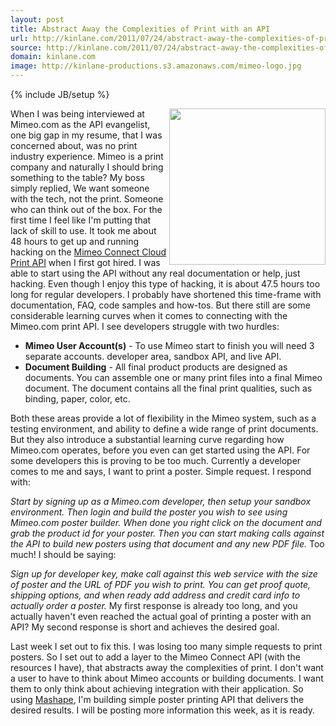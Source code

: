 ```yaml
---
layout: post
title: Abstract Away the Complexities of Print with an API
url: http://kinlane.com/2011/07/24/abstract-away-the-complexities-of-print-with-an-api/
source: http://kinlane.com/2011/07/24/abstract-away-the-complexities-of-print-with-an-api/
domain: kinlane.com
image: http://kinlane-productions.s3.amazonaws.com/mimeo-logo.jpg
---
```

{% include JB/setup %}

<p>
     <a href="http://www.mimeo.com/"><img class="c1" src="http://kinlane-productions.s3.amazonaws.com/mimeo-logo.jpg" alt="" width="250" align="right" /></a>When I was being interviewed at Mimeo.com as the API evangelist, one big gap in my resume, that I was concerned about, was no print industry experience. Mimeo is a print company and naturally I should bring something to the table? My boss simply replied, We want someone with the tech, not the print. Someone who can think out of the box. For the first time I feel like I'm putting that lack of skill to use. It took me about 48 hours to get up and running hacking on the <a href="http://developer.mimeo.com/">Mimeo Connect Cloud Print API</a> when I first got hired. I was able to start using the API without any real documentation or help, just hacking. Even though I enjoy this type of hacking, it is about 47.5 hours too long for regular developers. I probably have shortened this time-frame with documentation, FAQ, code samples and how-tos. But there still are some considerable learning curves when it comes to connecting with the Mimeo.com print API. I see developers struggle with two hurdles:
</p>
<ul class="mainlist">
     <li>
          <strong>Mimeo User Account(s)</strong> - To use Mimeo start to finish you will need 3 separate accounts. developer area, sandbox API, and live API.
     </li>
     <li>
          <strong>Document Building</strong> - All final product products are designed as documents. You can assemble one or many print files into a final Mimeo document. The document contains all the final print qualities, such as binding, paper, color, etc.
     </li>
</ul>
<p>
     Both these areas provide a lot of flexibility in the Mimeo system, such as a testing environment, and ability to define a wide range of print documents. But they also introduce a substantial learning curve regarding how Mimeo.com operates, before you even can get started using the API. For some developers this is proving to be too much. Currently a developer comes to me and says, I want to print a poster. Simple request. I respond with: <img class="c1" src="http://kinlane-productions.s3.amazonaws.com/mimeo/posters-sample.png" alt="" align="right" />
</p>
<p class="c2">
     <em>Start by signing up as a Mimeo.com developer, then setup your sandbox environment. Then login and build the poster you wish to see using Mimeo.com poster builder. When done you right click on the document and grab the product id for your poster. Then you can start making calls against the API to build new posters using that document and any new PDF file.</em> Too much! I should be saying:
</p>
<p class="c2">
     <em>Sign up for developer key, make call against this web service with the size of poster and the URL of PDF you wish to print. You can get proof quote, shipping options, and when ready add address and credit card info to actually order a poster.</em> My first response is already too long, and you actually haven't even reached the actual goal of printing a poster with an API? My second response is short and achieves the desired goal.
</p>
<p>
     Last week I set out to fix this. I was losing too many simple requests to print posters. So I set out to add a layer to the Mimeo Connect API (with the resources I have), that abstracts away the complexities of print. I don't want a user to have to think about Mimeo accounts or building documents. I want them to only think about achieving integration with their application. So using <a title="Mashape" href="http://www.mashape.com">Mashape</a>, I'm building simple poster printing API that delivers the desired results. I will be posting more information this week, as it is ready.
</p>